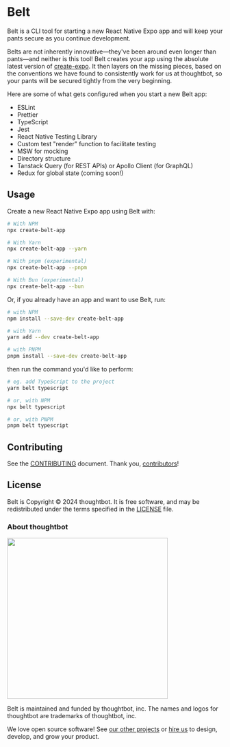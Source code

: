 # Belt

Belt is a CLI tool for starting a new React Native Expo app and will keep your pants secure as you continue development.

Belts are not inherently innovative—they've been around even longer than pants—and neither is this tool! Belt creates your app using the absolute latest version of [create-expo](https://github.com/expo/expo/tree/main/packages/create-expo). It then layers on the missing pieces, based on the conventions we have found to consistently work for us at thoughtbot, so your pants will be secured tightly from the very beginning.

Here are some of what gets configured when you start a new Belt app:

- ESLint
- Prettier
- TypeScript
- Jest
- React Native Testing Library
- Custom test "render" function to facilitate testing
- MSW for mocking
- Directory structure
- Tanstack Query (for REST APIs) or Apollo Client (for GraphQL)
- Redux for global state (coming soon!)

## Usage

Create a new React Native Expo app using Belt with:

```sh
# With NPM
npx create-belt-app

# With Yarn
npx create-belt-app --yarn

# With pnpm (experimental)
npx create-belt-app --pnpm

# With Bun (experimental)
npx create-belt-app --bun
```

Or, if you already have an app and want to use Belt, run:

```sh
# with NPM
npm install --save-dev create-belt-app

# with Yarn
yarn add --dev create-belt-app

# with PNPM
pnpm install --save-dev create-belt-app
```

then run the command you'd like to perform:

```sh
# eg. add TypeScript to the project
yarn belt typescript

# or, with NPM
npx belt typescript

# or, with PNPM
pnpm belt typescript
```

## Contributing

See the [CONTRIBUTING](./CONTRIBUTING.md) document. Thank you, [contributors](https://github.com/thoughtbot/belt/graphs/contributors)!

## License

Belt is Copyright © 2024 thoughtbot. It is free software, and may be
redistributed under the terms specified in the [LICENSE](/LICENSE) file.

### About thoughtbot

<img src="https://thoughtbot.com/thoughtbot-logo-for-readmes.svg" width="375" />

Belt is maintained and funded by thoughtbot, inc.
The names and logos for thoughtbot are trademarks of thoughtbot, inc.

We love open source software! See [our other projects][community] or
[hire us][hire] to design, develop, and grow your product.

[community]: https://thoughtbot.com/community?utm_source=github
[hire]: https://thoughtbot.com/hire-us?utm_source=github
